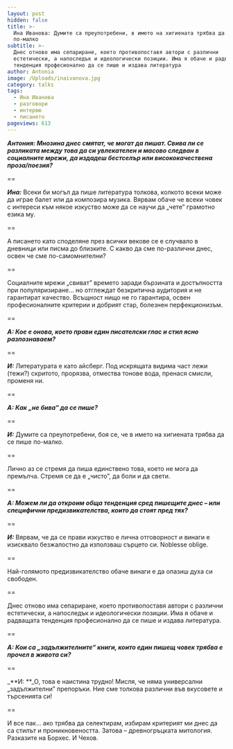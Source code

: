 ```yaml
---
layout: post
hidden: false
title: >-
  Ина Иванова: Думите са преупотребени, в името на хигиената трябва да се пише
  по-малко
subtitle: >-
  Днес отново има сепариране, което противопоставя автори с различни
  естетически, а напоследък и идеологически позиции. Има я обаче и радващата
  тенденция професионално да се пише и издава литература
author: Antonia
image: /Uploads/inaivanova.jpg
category: talks
tags:
  - Ина Иванова
  - разговори
  - интервю
  - писането
pageviews: 613
---
```

_**Антония: Мнозина днес смятат, че могат да пишат. Свива ли се разликата между това да си увлекателен и масово следван в социалните мрежи, да издадеш бестселър или висококачествена проза/поезия?**_

\==

_**Ина:**_ Всеки би могъл да пише литература толкова, колкото всеки може да играе балет или да композира музика. Вярвам обаче че всеки човек с интереси към някое изкуство може да се научи да „чете” грамотно езика му. 

\==

А писането като споделяне през всички векове се е случвало в дневници или писма до близките. С какво да сме по-различни днес, освен че сме по-самомнителни?

\==

Социалните мрежи „свиват” времето заради бързината и достъпността при популяризиране… но отглеждат безкритична аудитория и не гарантират качество. Всъщност нищо не го гарантира, освен професионалните критерии и добрият стар, болезнен перфекционизъм. 

\==

_**А: Кое е онова, което прави един писателски глас и стил ясно разпознаваем?**_

\==

_**И:**_ Литературата е като айсберг. Под искрящата видима част лежи (тежи?) скритото, прорязва, отмества тонове вода, пренася смисли, променя ни.

\==

_**А: Как „не бива“ да се пише?**_

\==

_**И:**_ Думите са преупотребени, боя се, че в името на хигиената трябва да се пише по-малко. 

\==

Лично аз се стремя да пиша единствено това, което не мога да премълча. Стремя се да е „чисто”, да боли и да свети.

\==

_**А: Можем ли да откроим обща тенденция сред пишещите днес – или специфични предизвикателства, които да стоят пред тях?**_

\==

_**И:**_ Вярвам, че да се прави изкуство е лична отговорност и винаги е изисквало безжалостно да използваш сърцето си. Noblesse oblige.

\==

Най-голямото предизвикателство обаче винаги е да опазиш духа си свободен.

\==

Днес отново има сепариране, което противопоставя автори с различни естетически, а напоследък и идеологически позиции. Има я обаче и радващата тенденция професионално да се пише и издава литература. 

\==

_**А: Кои са „задължителните“ книги, които един пишещ човек трябва е прочел в живота си?**_

\==

_**И: **_О, това е наистина трудно! Мисля, че няма универсални „задължителни” препоръки. Ние сме толкова различни във вкусовете и търсенията си!

\==

И все пак… ако трябва да селектирам, избирам критерият ми днес да са стилът и проникновеността. Затова – древногръцката митология. Разказите на Борхес. И Чехов.
